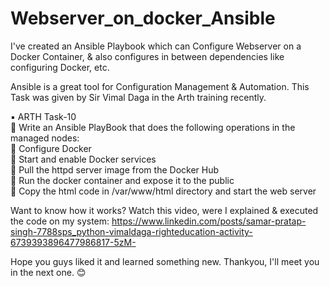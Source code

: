 # Webserver_on_docker_Ansible

 I've created an Ansible Playbook which can Configure Webserver on a Docker Container, & also configures in between dependencies like configuring Docker, etc.

Ansible is a great tool for Configuration Management & Automation. This Task was given by Sir Vimal Daga in the Arth training recently.

▪️ ARTH Task-10\
🔰 Write an Ansible PlayBook that does the following operations in the managed nodes:\
🔹 Configure Docker\
🔹 Start and enable Docker services\
🔹 Pull the httpd server image from the Docker Hub\
🔹 Run the docker container and expose it to the public\
🔹 Copy the html code in /var/www/html directory and start the web server

Want to know how it works? Watch this video, were I explained & executed the code on my system:
https://www.linkedin.com/posts/samar-pratap-singh-7788sps_python-vimaldaga-righteducation-activity-6739393896477986817-5zM-

Hope you guys liked it and learned something new. Thankyou, I'll meet you in the next one. 😊
